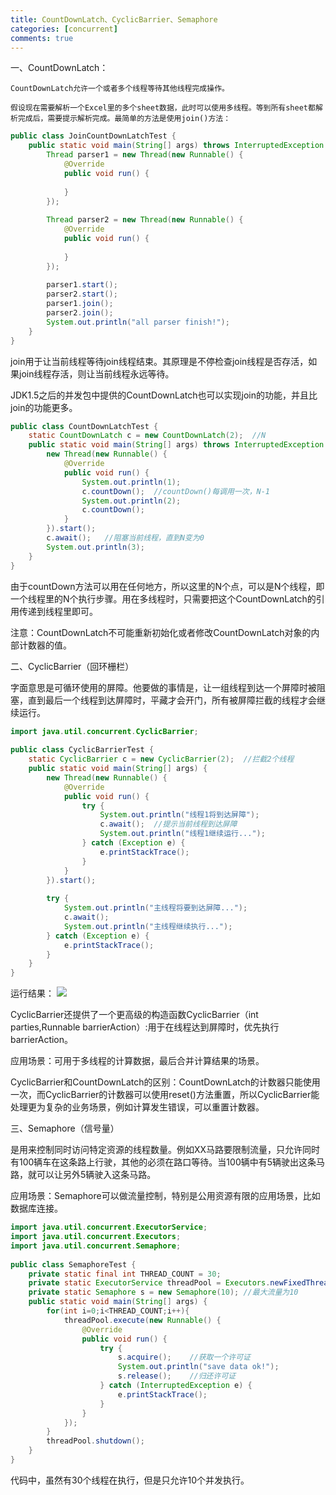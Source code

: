 ```yaml
---
title: CountDownLatch、CyclicBarrier、Semaphore
categories: [concurrent]
comments: true
---
```


一、CountDownLatch：

    CountDownLatch允许一个或者多个线程等待其他线程完成操作。

    假设现在需要解析一个Excel里的多个sheet数据，此时可以使用多线程。等到所有sheet都解析完成后，需要提示解析完成。最简单的方法是使用join()方法：

```java
public class JoinCountDownLatchTest {
    public static void main(String[] args) throws InterruptedException {
        Thread parser1 = new Thread(new Runnable() {
            @Override
            public void run() {
 
            }
        });
 
        Thread parser2 = new Thread(new Runnable() {
            @Override
            public void run() {
 
            }
        });
 
        parser1.start();
        parser2.start();
        parser1.join();
        parser2.join();
        System.out.println("all parser finish!");
    }
}
```
join用于让当前线程等待join线程结束。其原理是不停检查join线程是否存活，如果join线程存活，则让当前线程永远等待。

JDK1.5之后的并发包中提供的CountDownLatch也可以实现join的功能，并且比join的功能更多。

```java
public class CountDownLatchTest {
    static CountDownLatch c = new CountDownLatch(2);  //N
    public static void main(String[] args) throws InterruptedException {
        new Thread(new Runnable() {
            @Override
            public void run() {
                System.out.println(1);
                c.countDown();  //countDown()每调用一次，N-1
                System.out.println(2);
                c.countDown();
            }
        }).start();
        c.await();   //阻塞当前线程，直到N变为0
        System.out.println(3);
    }
}
```

由于countDown方法可以用在任何地方，所以这里的N个点，可以是N个线程，即一个线程里的N个执行步骤。用在多线程时，只需要把这个CountDownLatch的引用传递到线程里即可。

注意：CountDownLatch不可能重新初始化或者修改CountDownLatch对象的内部计数器的值。

二、CyclicBarrier（回环栅栏）

字面意思是可循环使用的屏障。他要做的事情是，让一组线程到达一个屏障时被阻塞，直到最后一个线程到达屏障时，平藏才会开门，所有被屏障拦截的线程才会继续运行。

```java
import java.util.concurrent.CyclicBarrier;
 
public class CyclicBarrierTest {
    static CyclicBarrier c = new CyclicBarrier(2);  //拦截2个线程
    public static void main(String[] args) {
        new Thread(new Runnable() {
            @Override
            public void run() {
                try {
                    System.out.println("线程1将到达屏障");
                    c.await();  //提示当前线程到达屏障
                    System.out.println("线程1继续运行...");
                } catch (Exception e) {
                    e.printStackTrace();
                }
            }
        }).start();
 
        try {
            System.out.println("主线程将要到达屏障...");
            c.await();
            System.out.println("主线程继续执行...");
        } catch (Exception e) {
            e.printStackTrace();
        }
    }
}
```

运行结果：
![](https://aries-cy.github.io/assets/note_img/run_ans.png)

CyclicBarrier还提供了一个更高级的构造函数CyclicBarrier（int parties,Runnable barrierAction）:用于在线程达到屏障时，优先执行barrierAction。

应用场景：可用于多线程的计算数据，最后合并计算结果的场景。

CyclicBarrier和CountDownLatch的区别：CountDownLatch的计数器只能使用一次，而CyclicBarrier的计数器可以使用reset()方法重置，所以CyclicBarrier能处理更为复杂的业务场景，例如计算发生错误，可以重置计数器。

三、Semaphore（信号量）

是用来控制同时访问特定资源的线程数量。例如XX马路要限制流量，只允许同时有100辆车在这条路上行驶，其他的必须在路口等待。当100辆中有5辆驶出这条马路，就可以让另外5辆驶入这条马路。

应用场景：Semaphore可以做流量控制，特别是公用资源有限的应用场景，比如数据库连接。

```java
import java.util.concurrent.ExecutorService;
import java.util.concurrent.Executors;
import java.util.concurrent.Semaphore;
 
public class SemaphoreTest {
    private static final int THREAD_COUNT = 30;
    private static ExecutorService threadPool = Executors.newFixedThreadPool(THREAD_COUNT);
    private static Semaphore s = new Semaphore(10); //最大流量为10
    public static void main(String[] args) {
        for(int i=0;i<THREAD_COUNT;i++){
            threadPool.execute(new Runnable() {
                @Override
                public void run() {
                    try {
                        s.acquire();    //获取一个许可证
                        System.out.println("save data ok!");
                        s.release();    //归还许可证
                    } catch (InterruptedException e) {
                        e.printStackTrace();
                    }
                }
            });
        }
        threadPool.shutdown();
    }
}
```
代码中，虽然有30个线程在执行，但是只允许10个并发执行。
